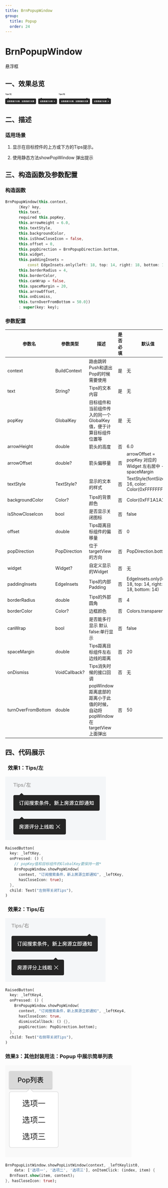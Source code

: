 ```yaml
---
title: BrnPopupWindow
group:
  title: Popup
  order: 24
---
```


# BrnPopupWindow

悬浮框

## 一、效果总览

<img src="./img/BrnPopupWindowIntro.png" alt="image-20211028170601032" style="zoom: 33%;" />



## 二、描述

### 适用场景
1. 显示在目标控件的上方或下方的Tips提示。

2. 使用静态方法showPopWindow 弹出提示

## 三、构造函数及参数配置

### 构造函数


``` dart
BrnPopupWindow(this.context,
      {Key? key,
      this.text,
      required this.popKey,
      this.arrowHeight = 6.0,
      this.textStyle,
      this.backgroundColor,
      this.isShowCloseIcon = false,
      this.offset = 0,
      this.popDirection = BrnPopupDirection.bottom,
      this.widget,
      this.paddingInsets =
          const EdgeInsets.only(left: 18, top: 14, right: 18, bottom: 14),
      this.borderRadius = 4,
      this.borderColor,
      this.canWrap = false,
      this.spaceMargin = 20,
      this.arrowOffset,
      this.onDismiss,
      this.turnOverFromBottom = 50.0})
      : super(key: key);
```


### 参数配置

| **参数名** | **参数类型** | **描述** | **是否必填** | **默认值** |
| --- | --- | --- | --- | --- |
| context | BuildContext | 路由跳转Push和退出Pop的时候需要使用 | 是 | 无 |
| text | String? | Tips的文本内容 | 是 | 无 |
| popKey | GlobalKey | 目标组件和当前组件传入的同一个GlobalKey值，便于计算目标组件位置等 | 是 | 无 |
| arrowHeight | double | 箭头的高度 | 否 | 6.0 |
| arrowOffset | double? | 箭头偏移量 | 否 | arrowOffset = popKey 对应的 Widget 左右居中 - spaceMargin |
| textStyle | TextStyle? | 显示的文本的样式 | 否 | TextStyle(fontSize: 16, color: Color(0xFFFFFFFF)) |
| backgroundColor | Color? | Tips的背景颜色 | 否 | Color(0xFF1A1A1A) |
| isShowCloseIcon | bool | 是否显示关闭图标 | 否 | false |
| offset | double | Tips距离目标组件的偏移量 | 否 | 0 |
| popDirection | PopDirection | 位于targetView的方向 | 否 | PopDirection.bottom |
| widget | Widget? | 自定义显示的Widget | 否 | 无 |
| paddingInsets | EdgeInsets | Tips的内部Padding | 否 | EdgeInsets.only(left: 18, top: 14, right: 18, bottom: 14) |
| borderRadius | double | Tips的外部圆角 | 否 | 4 |
| borderColor | Color? | 边框颜色 | 否 | Colors.transparent |
| canWrap | bool | 是否能多行显示 默认false:单行显示 | 否 | false |
| spaceMargin | double | Tips距离目标组件左右边线的距离 | 否 | 20 |
| onDismiss | VoidCallback? | Tips消失时候的接口回调 | 否 | 无 |
| turnOverFromBottom | double | popWindow距离底部的距离小于此值的时候，自动将popWindow在targetView上面弹出 | 否 | 50 |



## 四、代码展示

###  效果1：Tips/左

 <img src="./img/BrnPopupWindowDemo1.png" style="zoom:50%;" />




```dart
RaisedButton(  
  key: _leftKey,  
  onPressed: () {  
    // popKey值和目标组件的GlobalKey要保持一致*  
    BrnPopupWindow.showPopWindow(  
      context, "订阅搜索条件，新上房源立即通知", _leftKey,  
      hasCloseIcon: true);  
  },  
  child: Text("左侧带关闭Tips"),  
)
```

###  效果2：Tips/右

 <img src="./img/BrnPopupWindowDemo2.png" style="zoom:50%;" />


```dart
RaisedButton(  
  key: _leftKey4,  
  onPressed: () {  
    BrnPopupWindow.showPopWindow(  
      context, "订阅搜索条件，新上房源立即通知", _leftKey4,  
      hasCloseIcon: true,  
      dismissCallback: () {},  
      popDirection: PopDirection.bottom);  
  },  
  child: Text("右侧带关闭Tips"),  
)
```



### 效果3：其他封装用法：Popup 中展示简单列表

![image-20211028170442805](./img/BrnPopupWindowDemo3.png)

```dart
BrnPopupListWindow.showPopListWindow(context, _leftKeylist0,
    data: ['选项一', '选项二', '选项三'], onItemClick: (index, item) {
  BrnToast.show(item, context);
}, hasCloseIcon: true);
```

